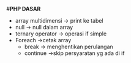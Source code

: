 #**PHP DASAR**
<br/>

- array multidimensi -> print ke tabel
- null -> null dalam array
- ternary operator -> operasi if  simple
- Foreach ->cetak array 
    - break -> menghentikan perulangan 
    - continue ->skip persyaratan yg ada di if

